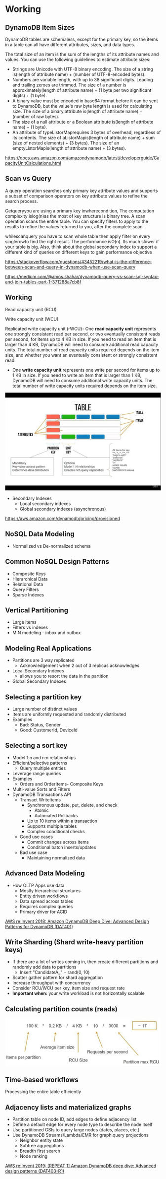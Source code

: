 # Working

## DynamoDB Item Sizes

DynamoDB tables are schemaless, except for the primary key, so the items in a table can all have different attributes, sizes, and data types.

The total size of an item is the sum of the lengths of its attribute names and values. You can use the following guidelines to estimate attribute sizes:

- Strings are Unicode with UTF-8 binary encoding. The size of a string is(length of attribute name) + (number of UTF-8-encoded bytes).
- Numbers are variable length, with up to 38 significant digits. Leading and trailing zeroes are trimmed. The size of a number is approximately(length of attribute name) + (1 byte per two significant digits) + (1 byte).
- A binary value must be encoded in base64 format before it can be sent to DynamoDB, but the value's raw byte length is used for calculating size. The size of a binary attribute is(length of attribute name) + (number of raw bytes).
- The size of a null attribute or a Boolean attribute is(length of attribute name) + (1 byte).
- An attribute of typeListorMaprequires 3 bytes of overhead, regardless of its contents. The size of aListorMapis(length of attribute name) + sum (size of nested elements) + (3 bytes). The size of an emptyListorMapis(length of attribute name) + (3 bytes).

https://docs.aws.amazon.com/amazondynamodb/latest/developerguide/CapacityUnitCalculations.html

## Scan vs Query

A query operation searches only primary key attribute values and supports a subset of comparison operators on key attribute values to refine the search process.

Getqueryyou are using a primary key inwherecondition, The computation complexity islog(n)as the most of key structure is binary tree.
A scan operation scans the entire table. You can specify filters to apply to the results to refine the values returned to you, after the complete scan.

whilescanquery you have to scan whole table then apply filter on every singlerowto find the right result. The performance isO(n). Its much slower if your table is big.
Also, think about the global secondary index to support a different kind of queries on different keys to gain performance objective

https://stackoverflow.com/questions/43452219/what-is-the-difference-between-scan-and-query-in-dynamodb-when-use-scan-query

https://medium.com/@amos.shahar/dynamodb-query-vs-scan-sql-syntax-and-join-tables-part-1-371288a7cb8f

## Working

Read capacity unit (RCU)

Write capacity unit (WCU)

Replicated write capacity unit (rWCU)- One **read capacity unit** represents one strongly consistent read per second, or two eventually consistent reads per second, for items up to 4 KB in size. If you need to read an item that is larger than 4 KB, DynamoDB will need to consume additional read capacity units. The total number of read capacity units required depends on the item size, and whether you want an eventually consistent or strongly consistent read.

- One **write capacity unit** represents one write per second for items up to 1 KB in size. If you need to write an item that is larger than 1 KB, DynamoDB will need to consume additional write capacity units. The total number of write capacity units required depends on the item size.

![image](../../media/AWS-DynamoDB_Working-image1.jpg)

- Secondary Indexes
    - Local secondary indexes
    - Global secondary indexes (asynchronous)

https://aws.amazon.com/dynamodb/pricing/provisioned

## NoSQL Data Modeling

- Normalized vs De-normalized schema

## Common NoSQL Design Patterns

- Composite Keys
- Hierarchical Data
- Relational Data
- Query Filters
- Sparse Indexes

## Vertical Partitioning

- Large items
- Filters vs indexes
- M:N modeling - inbox and outbox

## Modeling Real Applications

- Partitions are 3 way replicated
    - Acknowledgement when 2 out of 3 replicas acknowledges
- Local Secondary Indexes
    - allows you to resort the data in the partition
- Global Secondary Indexes

## Selecting a partition key

- Large number of distinct values
- Items are uniformly requested and randomly distributed
- Examples
    - Bad: Status, Gender
    - Good: CustomerId, DeviceId

## Selecting a sort key

- Model 1:n and n:n relationships
- Efficient/selective patterns
    - Query multiple entities
- Leverage range queries
- Examples
    - Orders and OrderItems- Composite Keys
- Multi-value Sorts and Filters
- DynamoDB Transactions API
    - Transact WriteItems
        - Synchronous update, put, delete, and check
            - Atomic
            - Automated Rollbacks
        - Up to 10 items within a transaction
        - Supports multiple tables
        - Complex conditional checks
    - Good use cases
        - Commit changes across items
        - Conditional batch inserts/updates
    - Bad use case
        - Maintaining normalized data

## Advanced Data Modeling

- How OLTP Apps use data
    - Mostly hierarchical structures
    - Entity driven workflows
    - Data spread across tables
    - Requires complex queries
    - Primary driver for ACID

[AWS re:Invent 2018: Amazon DynamoDB Deep Dive: Advanced Design Patterns for DynamoDB (DAT401)](https://www.youtube.com/watch?v=HaEPXoXVf2k)

## Write Sharding (Shard write-heavy partition keys)

- If there are a lot of writes coming in, then create different partitions and randomly add data to partitions
    - Insert "CandidateA_" + rand(0, 10)
- Scatter gather pattern for shard aggregation
- Increase throughput with concurrency
- Consider RCU/WCU per key, item size and request rate
- **Important when:** your write workload is not horizontally scalable

## Calculating partition counts (reads)

![image](../../media/AWS-DynamoDB_Working-image2.jpg)

## Time-based workflows

Processing the entire table efficiently

## Adjacency lists and materialized graphs

- Partition table on node ID, add edges to define adjacency list
- Define a default edge for every node type to describe the node itself
- Use partitioned GSIs to query large nodes (dates, places, etc.)
- Use DynamoDB Streams/Lambda/EMR for graph query projections
    - Neighbor entity state
    - Subtree aggregations
    - Breadth first search
    - Node ranking

[AWS re:Invent 2019: [REPEAT 1] Amazon DynamoDB deep dive: Advanced design patterns (DAT403-R1)](https://www.youtube.com/watch?v=6yqfmXiZTlM)
